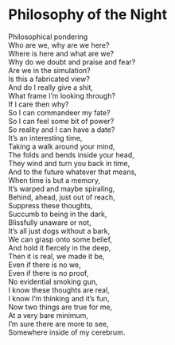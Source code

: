 # Philosophy of the Night

Philosophical pondering<br>
Who are we, why are we here?<br>
Where is here and what are we?<br>
Why do we doubt and praise and fear?<br>
Are we in the simulation?<br>
Is this a fabricated view?<br>
And do I really give a shit,<br>
What frame I’m looking through?<br>
If I care then why?<br>
So I can commandeer my fate?<br>
So I can feel some bit of power?<br>
So reality and I can have a date?<br>
It’s an interesting time,<br>
Taking a walk around your mind,<br>
The folds and bends inside your head,<br>
They wind and turn you back in time,<br>
And to the future whatever that means,<br>
When time is but a memory,<br>
It’s warped and maybe spiraling,<br>
Behind, ahead, just out of reach,<br>
Suppress these thoughts,<br>
Succumb to being in the dark,<br>
Blissfully unaware or not,<br>
It’s all just dogs without a bark,<br>
We can grasp onto some belief,<br>
And hold it fiercely in the deep,<br>
Then it is real, we made it be,<br>
Even if there is no we,<br>
Even if there is no proof,<br>
No evidential smoking gun,<br>
I know these thoughts are real,<br>
I know I’m thinking and it’s fun,<br>
Now two things are true for me,<br>
At a very bare minimum,<br>
I’m sure there are more to see,<br>
Somewhere inside of my cerebrum.<br>